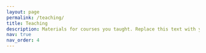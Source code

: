 ```yaml
---
layout: page
permalink: /teaching/
title: Teaching
description: Materials for courses you taught. Replace this text with your description.
nav: true
nav_order: 4
---
```




